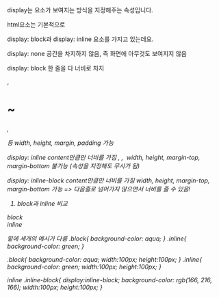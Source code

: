 display는 요소가 보여지는 방식을 지정해주는 속성입니다.

html요소는 기본적으로

display: block과 display: inline 요소를 가지고 있는데요.

display: none
공간을 차지하지 않음, 즉 화면에 아무것도 보여지지 않음

display: block
한 줄을 다 너비로 차지

<div>, <h1>~<h6>, <p> 등	
width, height, margin, padding 가능

display: inline
content만큼만 너비를 가짐
<a>, <span>, <img>
width, height, margin-top, margin-bottom 불가능
(속성을 지정해도 무시가 됨)

display: inline-block
content만큼만 너비를 가짐
width, height, margin-top, margin-bottom 가능
=> 다음줄로 넘어가지 않으면서 너비를 줄 수 있음!

1. block과 inline 비교

<div class="block">block</div>
<span class="inline">inline</span>

밑에 세개의 예시가 다름
.block{
background-color: aqua;
}
.inline{
background-color: green;
}

.block{
background-color: aqua;
width:100px;
height:100px;
}
.inline{
background-color: green;
width:100px;
height:100px;
}

<span class="inline-block">inline</span>
.inline-block{
display:inline-block;
background-color: rgb(166, 216, 166);
width:100px;
height:100px;
}
